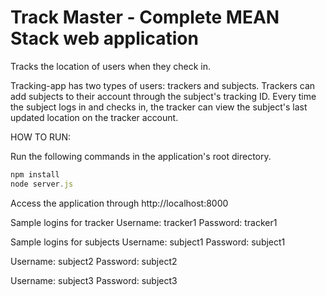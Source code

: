 # Track Master - Complete MEAN Stack web application
Tracks the location of users when they check in.

Tracking-app has two types of users: trackers and subjects.
Trackers can add subjects to their account through the subject's tracking ID.
Every time the subject logs in and checks in, the tracker can view the subject's last 
updated location on the tracker account. 


HOW TO RUN:

Run the following commands in the application's root directory.
```javascript
npm install
node server.js
```

Access the application through http://localhost:8000

Sample logins for tracker
Username: tracker1
Password: tracker1

Sample logins for subjects
Username: subject1
Password: subject1

Username: subject2
Password: subject2

Username: subject3
Password: subject3

